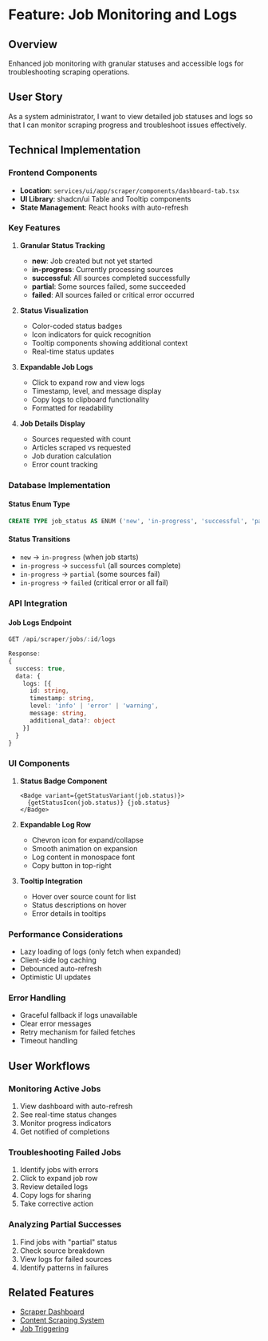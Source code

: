 # Feature: Job Monitoring and Logs

## Overview
Enhanced job monitoring with granular statuses and accessible logs for troubleshooting scraping operations.

## User Story
As a system administrator, I want to view detailed job statuses and logs so that I can monitor scraping progress and troubleshoot issues effectively.

## Technical Implementation

### Frontend Components
- **Location**: `services/ui/app/scraper/components/dashboard-tab.tsx`
- **UI Library**: shadcn/ui Table and Tooltip components
- **State Management**: React hooks with auto-refresh

### Key Features

1. **Granular Status Tracking**
   - **new**: Job created but not yet started
   - **in-progress**: Currently processing sources
   - **successful**: All sources completed successfully
   - **partial**: Some sources failed, some succeeded
   - **failed**: All sources failed or critical error occurred

2. **Status Visualization**
   - Color-coded status badges
   - Icon indicators for quick recognition
   - Tooltip components showing additional context
   - Real-time status updates

3. **Expandable Job Logs**
   - Click to expand row and view logs
   - Timestamp, level, and message display
   - Copy logs to clipboard functionality
   - Formatted for readability

4. **Job Details Display**
   - Sources requested with count
   - Articles scraped vs requested
   - Job duration calculation
   - Error count tracking

### Database Implementation

#### Status Enum Type
```sql
CREATE TYPE job_status AS ENUM ('new', 'in-progress', 'successful', 'partial', 'failed');
```

#### Status Transitions
- `new` → `in-progress` (when job starts)
- `in-progress` → `successful` (all sources complete)
- `in-progress` → `partial` (some sources fail)
- `in-progress` → `failed` (critical error or all fail)

### API Integration

#### Job Logs Endpoint
```typescript
GET /api/scraper/jobs/:id/logs

Response:
{
  success: true,
  data: {
    logs: [{
      id: string,
      timestamp: string,
      level: 'info' | 'error' | 'warning',
      message: string,
      additional_data?: object
    }]
  }
}
```

### UI Components

1. **Status Badge Component**
   ```tsx
   <Badge variant={getStatusVariant(job.status)}>
     {getStatusIcon(job.status)} {job.status}
   </Badge>
   ```

2. **Expandable Log Row**
   - Chevron icon for expand/collapse
   - Smooth animation on expansion
   - Log content in monospace font
   - Copy button in top-right

3. **Tooltip Integration**
   - Hover over source count for list
   - Status descriptions on hover
   - Error details in tooltips

### Performance Considerations
- Lazy loading of logs (only fetch when expanded)
- Client-side log caching
- Debounced auto-refresh
- Optimistic UI updates

### Error Handling
- Graceful fallback if logs unavailable
- Clear error messages
- Retry mechanism for failed fetches
- Timeout handling

## User Workflows

### Monitoring Active Jobs
1. View dashboard with auto-refresh
2. See real-time status changes
3. Monitor progress indicators
4. Get notified of completions

### Troubleshooting Failed Jobs
1. Identify jobs with errors
2. Click to expand job row
3. Review detailed logs
4. Copy logs for sharing
5. Take corrective action

### Analyzing Partial Successes
1. Find jobs with "partial" status
2. Check source breakdown
3. View logs for failed sources
4. Identify patterns in failures

## Related Features
- [Scraper Dashboard](./04-scraper-dashboard.md)
- [Content Scraping System](./03-content-scraping.md)
- [Job Triggering](./04a-job-triggering.md)